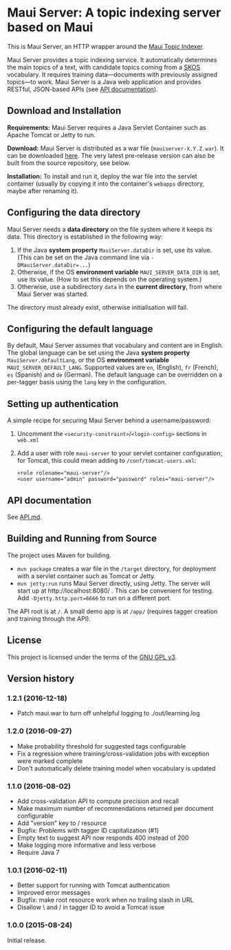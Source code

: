 # Maui Server: A topic indexing server based on Maui

This is Maui Server, an HTTP wrapper around the [Maui Topic Indexer](https://github.com/zelandiya/maui).

Maui Server provides a topic indexing service. It automatically determines the main topics of a text, with candidate topics coming from a [SKOS](http://www.w3.org/2004/02/skos/) vocabulary. It requires training data—documents with previously assigned topics—to work. Maui Server is a Java web application and provides RESTful, JSON-based APIs (see [API documentation](https://github.com/TopQuadrant/MauiServer/blob/master/API.md)).

## Download and Installation

**Requirements:** Maui Server requires a Java Servlet Container such as Apache Tomcat or Jetty to run.

**Download:** Maui Server is distributed as a war file (`mauiserver-X.Y.Z.war`). It can be downloaded [here](https://github.com/TopQuadrant/MauiServer/releases). The very latest pre-release version can also be built from the source repository, see below.

**Installation:** To install and run it, deploy the war file into the servlet container (usually by copying it into the container's `webapps` directory, maybe after renaming it).

## Configuring the data directory

Maui Server needs a **data directory** on the file system where it keeps its data. This directory is established in the following way:

1. If the Java **system property** `MauiServer.dataDir` is set, use its value. (This can be set on the Java command line via `-DMauiServer.dataDir=...`)
2. Otherwise, if the OS **environment variable** `MAUI_SERVER_DATA_DIR` is set, use its value. (How to set this depends on the operating system.)
3. Otherwise, use a subdirectory `data` in the **current directory**, from where Maui Server was started.

The directory must already exist, otherwise initialisation will fail.

## Configuring the default language

By default, Maui Server assumes that vocabulary and content are in English. The global language can be set using the Java **system property** `MauiServer.defaultLang`, or the OS **environment variable** `MAUI_SERVER_DEFAULT_LANG`. Supported values are `en`, (English), `fr` (French), `es` (Spanish) and `de` (German). The default language can be overridden on a per-tagger basis using the `lang` key in the configuration.

## Setting up authentication

A simple recipe for securing Maui Server behind a username/password:

1. Uncomment the `<security-constraint>`/`<login-config>` sections in `web.xml`
2. Add a user with role `maui-server` to your servlet container configuration; for Tomcat, this could mean adding to `/conf/tomcat-users.xml`:

   ```
   <role rolename="maui-server"/>
   <user username="admin" password="password" roles="maui-server"/>
   ```

## API documentation

See [API.md](https://github.com/TopQuadrant/MauiServer/blob/master/API.md).

## Building and Running from Source

The project uses Maven for building.

- `mvn package` creates a war file in the `/target` directory, for deployment with a servlet container such as Tomcat or Jetty.
- `mvn jetty:run` runs Maui Server directly, using Jetty. The server will start up at http://localhost:8080/ . This can be convenient for testing. Add `-Djetty.http.port=6666` to run on a different port.

The API root is at `/`. A small demo app is at `/app/` (requires tagger creation and training through the API).

## License

This project is licensed under the terms of the [GNU GPL v3](http://www.gnu.org/licenses/gpl.html).

## Version history

### 1.2.1 (2016-12-18)
- Patch maui.war to turn off unhelpful logging to ./out/learning.log

### 1.2.0 (2016-09-27)
- Make probability threshold for suggested tags configurable
- Fix a regression where training/cross-validation jobs with exception were marked complete
- Don't automatically delete training model when vocabulary is updated

### 1.1.0 (2016-08-02)
- Add cross-validation API to compute precision and recall
- Make maximum number of recommendations returned per document configurable
- Add "version" key to / resource
- Bugfix: Problems with tagger ID capitalization (#1)
- Empty text to suggest API now responds 400 instead of 200
- Make logging more informative and less verbose
- Require Java 7

### 1.0.1 (2016-02-11)
- Better support for running with Tomcat authentication
- Improved error messages
- Bugfix: make root resource work when no trailing slash in URL
- Disallow \\ and / in tagger ID to avoid a Tomcat issue

### 1.0.0 (2015-08-24)
Initial release.

